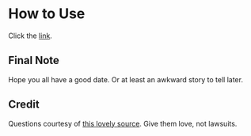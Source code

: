 # How to Use

Click the [link](https://we-are-not-really-strangers-gameplay-6mxyjurqkljxicmf55qmag.streamlit.app/).

## Final Note

Hope you all have a good date. Or at least an awkward story to tell later.

## Credit

Questions courtesy of [this lovely source](https://ahaslides.com/blog/we-are-not-really-strangers-questions/). Give them love, not lawsuits.
